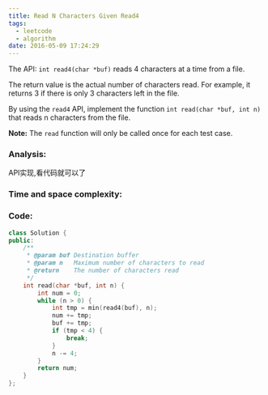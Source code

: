 ```yaml
---
title: Read N Characters Given Read4
tags:
  - leetcode
  - algorithm
date: 2016-05-09 17:24:29
---
```

>
The API: `int read4(char *buf)` reads 4 characters at a time from a file.

The return value is the actual number of characters read. For example, it returns 3 if there is only 3 characters left in the file.

By using the `read4` API, implement the function `int read(char *buf, int n)` that reads n characters from the file.

**Note:**
The `read` function will only be called once for each test case.
>

### Analysis:
API实现,看代码就可以了
### Time and space complexity:
### Code:
```cpp
class Solution {
public:
    /**
     * @param buf Destination buffer
     * @param n   Maximum number of characters to read
     * @return    The number of characters read
     */
    int read(char *buf, int n) {
        int num = 0;
        while (n > 0) {
            int tmp = min(read4(buf), n);
            num += tmp;
            buf += tmp;
            if (tmp < 4) {
                break;
            }
            n -= 4;
        }
        return num;
    }
};
```
